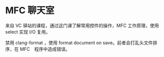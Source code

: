 # MFC 聊天室

来自 VC 驿站的课程，通过这门课了解常用控件的操作，MFC 工作原理，使用 select 实现 I/O 复用。

禁用 clang-format ，使用 format document on save。前者会打乱头文件排序，在 MFC　程序中造成错误。
